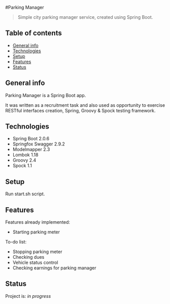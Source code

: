 #Parking Manager

> Simple city parking manager service, created using Spring Boot.

## Table of contents
* [General info](#general-info)
* [Technologies](#technologies)
* [Setup](#setup)
* [Features](#features)
* [Status](#status)

## General info
Parking Manager is a Spring Boot app.
 
It was written as a recruitment task and also used as opportunity to exercise RESTful interfaces creation, Spring, Groovy & Spock testing framework.

## Technologies
* Spring Boot 2.0.6
* Springfox Swagger 2.9.2
* Modelmapper 2.3
* Lombok 1.18
* Groovy 2.4
* Spock 1.1

## Setup
Run start.sh script.

## Features
Features already implemented:
* Starting parking meter

To-do list:
* Stopping parking meter
* Checking dues
* Vehicle status control
* Checking earnings for parking manager

## Status
Project is: _in progress_